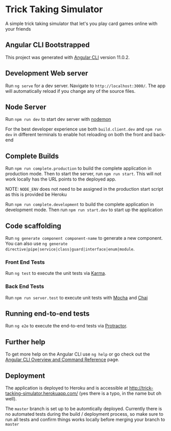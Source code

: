 # Trick Taking Simulator

A simple trick taking simulator that let's you play card games online with your friends

## Angular CLI Bootstrapped

This project was generated with [Angular CLI](https://github.com/angular/angular-cli) version 11.0.2.

## Development Web server

Run `ng serve` for a dev server. Navigate to `http://localhost:3000/`. The app will automatically reload if you change any of the source files.

## Node Server

Run `npm run dev` to start dev server with [nodemon](https://github.com/remy/nodemon)

For the best developer experience use both `build.client.dev` and `npm run dev` in different terminals to enable hot reloading on both the front and back-end

## Complete Builds

Run `npm run complete.production` to build the complete application in production mode. Then to start the server, run `npm run start`. This will not work locally has the URL points to the deployed app. 

NOTE: `NODE_ENV` does not need to be assigned in the production start script as this is provided be Heroku

Run `npm run complete.development` to build the complete application in development mode. Then run `npm run start.dev` to start up the application

## Code scaffolding

Run `ng generate component component-name` to generate a new component. You can also use `ng generate directive|pipe|service|class|guard|interface|enum|module`.

### Front End Tests

Run `ng test` to execute the unit tests via [Karma](https://karma-runner.github.io).

### Back End Tests

Run `npm run server.test` to execute unit tests with [Mocha](https://mochajs.org/) and [Chai](https://www.chaijs.com/)

## Running end-to-end tests

Run `ng e2e` to execute the end-to-end tests via [Protractor](http://www.protractortest.org/).

## Further help

To get more help on the Angular CLI use `ng help` or go check out the [Angular CLI Overview and Command Reference](https://angular.io/cli) page.

## Deployment

The application is deployed to Heroku and is accessible at http://trick-tacking-simulator.herokuapp.com/ (yes there is a typo, in the name but oh well).

The `master` branch is set up to be automtically deployed. Currently there is no automated tests during the build / deployment process, so make sure to run all tests and confirm things works locally before merging your branch to `master`
